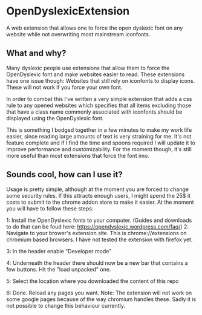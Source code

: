 # OpenDyslexicExtension
A web extension that allows one to force the open dyslexic font on any website while not overwriting most mainstream iconfonts.



## What and why?
Many dyslexic people use extensions that allow them to force the OpenDyslexic font and make websites easier to read. These extensions have one issue though: Websites that still rely on iconfonts to display icons. These will not work if you force your own font.

In order to combat this I've written a very simple extension that adds a css rule to any opened websites which specifies that all items excluding those that have a class name commonly associated with iconfonts should be displayed using the OpenDyslexic font.

This is something I bodged together in a few minutes to make my work life easier, since reading large amounts of text is very straining for me. It's not feature complete and if I find the time and spoons required I will update it to improve performance and customizability. For the moment though, it's still more useful than most extensions that force the font imo.



## Sounds cool, how can I use it?
Usage is pretty simple, although at the moment you are forced to change some security rules. If this attracts enough users, I might spend the 25$ it costs to submit to the chrome addon store to make it easier. At the moment you will have to follow these steps:

1: Install the OpenDyslexic fonts to your computer. (Guides and downloads to do that can be foud here: https://opendyslexic.wordpress.com/faq/)
2: Navigate to your brower's extension site. This is chrome://extensions on chromium based browsers. I have not tested the extension with firefox yet.

3: In the header enable "Developer mode"

4: Underneath the header there should now be a new bar that contains a few buttons. Hit the "load unpacked" one.

5: Select the location where you downloaded the content of this repo

6: Done. Reload any pages you want. Note: The extension will not work on some google pages because of the way chromium handles these. Sadly it is not possible to change this behaviour currently.
